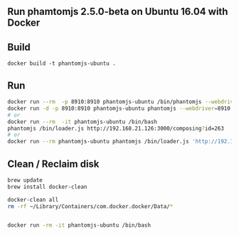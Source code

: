 ## Run phamtomjs 2.5.0-beta on Ubuntu 16.04 with Docker


## Build

`docker build -t phantomjs-ubuntu .`

## Run

```bash
docker run --rm  -p 8910:8910 phantomjs-ubuntu /bin/phantomjs --webdriver=8910
docker run -d -p 8910:8910 phantomjs-ubuntu phantomjs --webdriver=8910
# or
docker run --rm  -it phantomjs-ubuntu /bin/bash
phantomjs /bin/loader.js http://192.168.21.126:3000/composing?id=263
# or
docker run --rm phantomjs-ubuntu phantomjs /bin/loader.js 'http://192.168.21.126:3000/composing?id=263'
```

## Clean / Reclaim disk

```bash
brew update
brew install docker-clean

docker-clean all
rm -rf ~/Library/Containers/com.docker.docker/Data/*


docker run -rm -it phantomjs-ubuntu /bin/bash
```
